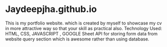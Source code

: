 # Jaydeepjha.github.io
This is my portfolio website.
which is created by myself to showcase my cv in more attractive way so that your skill as practical also.
Technology Used: HTML, CSS, JAVASCRIPT , GOOGLE Sheet API for storing form data from website query section 
which is awesome rather than using database.
